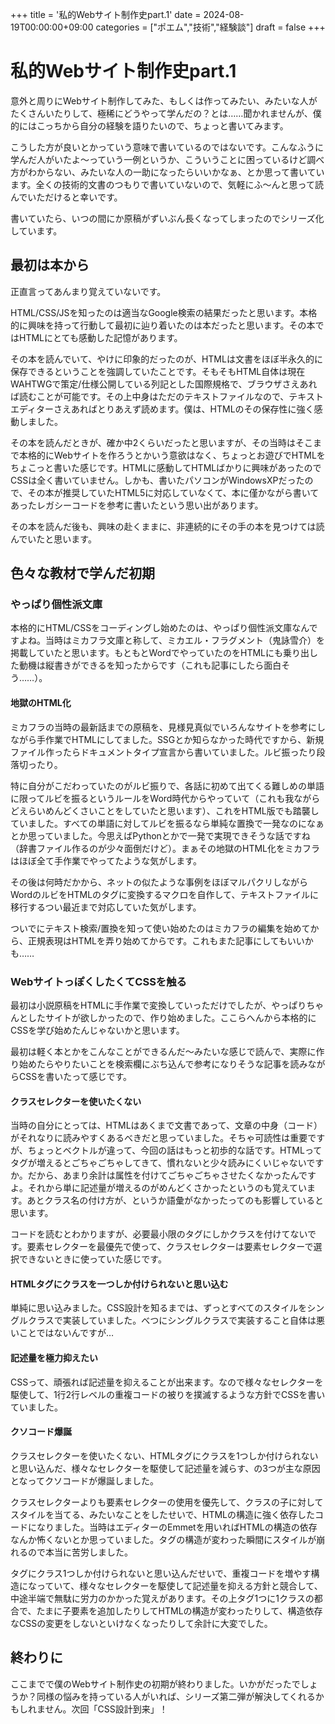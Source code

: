 +++
title = '私的Webサイト制作史part.1'
date = 2024-08-19T00:00:00+09:00
categories = ["ポエム","技術","経験談"]
draft = false
+++
# 私的Webサイト制作史part.1

意外と周りにWebサイト制作してみた、もしくは作ってみたい、みたいな人がたくさんいたりして、極稀にどうやって学んだの？とは……聞かれませんが、僕的にはこっちから自分の経験を語りたいので、ちょっと書いてみます。

こうした方が良いとかっていう意味で書いているのではないです。こんなふうに学んだ人がいたよ～っていう一例というか、こういうことに困っているけど調べ方がわからない、みたいな人の一助になったらいいかなぁ、とか思って書いています。全くの技術的文書のつもりで書いていないので、気軽にふ～んと思って読んでいただけると幸いです。

書いていたら、いつの間にか原稿がずいぶん長くなってしまったのでシリーズ化しています。

## 最初は本から

正直言ってあんまり覚えていないです。

HTML/CSS/JSを知ったのは適当なGoogle検索の結果だったと思います。本格的に興味を持って行動して最初に辿り着いたのは本だったと思います。その本ではHTMLにとても感動した記憶があります。

その本を読んでいて、やけに印象的だったのが、HTMLは文書をほぼ半永久的に保存できるということを強調していたことです。そもそもHTML自体は現在WAHTWGで策定/仕様公開している列記とした国際規格で、ブラウザさえあれば読むことが可能です。その上中身はただのテキストファイルなので、テキストエディターさえあればとりあえず読めます。僕は、HTMLのその保存性に強く感動しました。

その本を読んだときが、確か中2くらいだったと思いますが、その当時はそこまで本格的にWebサイトを作ろうとかいう意欲はなく、ちょっとお遊びでHTMLをちょこっと書いた感じです。HTMLに感動してHTMLばかりに興味があったのでCSSは全く書いていません。しかも、書いたパソコンがWindowsXPだったので、その本が推奨していたHTML5に対応していなくて、本に僅かながら書いてあったレガシーコードを参考に書いたという思い出があります。

その本を読んだ後も、興味の赴くままに、非連続的にその手の本を見つけては読んでいたと思います。

## 色々な教材で学んだ初期

### やっぱり個性派文庫

本格的にHTML/CSSをコーディングし始めたのは、やっぱり個性派文庫なんですよね。当時はミカフラ文庫と称して、ミカエル・フラグメント（鬼詠雪介）を掲載していたと思います。もともとWordでやっていたのをHTMLにも乗り出した動機は縦書きができるを知ったからです（これも記事にしたら面白そう……）。

#### 地獄のHTML化

ミカフラの当時の最新話までの原稿を、見様見真似でいろんなサイトを参考にしながら手作業でHTMLにしてました。SSGとか知らなかった時代ですから、新規ファイル作ったらドキュメントタイプ宣言から書いていました。ルビ振ったり段落切ったり。

特に自分がこだわっていたのがルビ振りで、各話に初めて出てくる難しめの単語に限ってルビを振るというルールをWord時代からやっていて（これも我ながらどえらいめんどくさいことをしていたと思います）、これをHTML版でも踏襲していました。すべての単語に対してルビを振るなら単純な置換で一発なのになぁとか思っていました。今思えばPythonとかで一発で実現できそうな話ですね（辞書ファイル作るのが少々面倒だけど）。まぁその地獄のHTML化をミカフラはほぼ全て手作業でやってたような気がします。

その後は何時だかから、ネットの似たような事例をほぼマルパクリしながらWordのルビをHTMLのタグに変換するマクロを自作して、テキストファイルに移行するつい最近まで対応していた気がします。

ついでにテキスト検索/置換を知って使い始めたのはミカフラの編集を始めてから、正規表現はHTMLを弄り始めてからです。これもまた記事にしてもいいかも……

### WebサイトっぽくしたくてCSSを触る

最初は小説原稿をHTMLに手作業で変換していっただけでしたが、やっぱりちゃんとしたサイトが欲しかったので、作り始めました。ここらへんから本格的にCSSを学び始めたんじゃないかと思います。

最初は軽く本とかをこんなことができるんだ～みたいな感じで読んで、実際に作り始めたらやりたいことを検索欄にぶち込んで参考になりそうな記事を読みながらCSSを書いたって感じです。

#### クラスセレクターを使いたくない

当時の自分にとっては、HTMLはあくまで文書であって、文章の中身（コード）がそれなりに読みやすくあるべきだと思っていました。そちゃ可読性は重要ですが、ちょっとベクトルが違って、今回の話はもっと初歩的な話です。HTMLってタグが増えるとごちゃごちゃしてきて、慣れないと少々読みにくいじゃないですか。だから、あまり余計は属性を付けてごちゃごちゃさせたくなかったんですよ。それから単に記述量が増えるのがめんどくさかったというのも覚えています。あとクラス名の付け方が、というか語彙がなかったってのも影響していると思います。

コードを読むとわかりますが、必要最小限のタグにしかクラスを付けてないです。要素セレクターを最優先で使って、クラスセレクターは要素セレクターで選択できないときに使っていた感じです。

#### HTMLタグにクラスを一つしか付けられないと思い込む

単純に思い込みました。CSS設計を知るまでは、ずっとすべてのスタイルをシングルクラスで実装していました。べつにシングルクラスで実装すること自体は悪いことではないんですが…

#### 記述量を極力抑えたい

CSSって、頑張れば記述量を抑えることが出来ます。なので様々なセレクターを駆使して、1行2行レベルの重複コードの被りを撲滅するような方針でCSSを書いていました。

#### クソコード爆誕

クラスセレクターを使いたくない、HTMLタグにクラスを1つしか付けられないと思い込んだ、様々なセレクターを駆使して記述量を減らす、の3つが主な原因となってクソコードが爆誕しました。

クラスセレクターよりも要素セレクターの使用を優先して、クラスの子に対してスタイルを当てる、みたいなことをしたせいで、HTMLの構造に強く依存したコードになりました。当時はエディターのEmmetを用いればHTMLの構造の依存なんか怖くないとか思っていました。タグの構造が変わった瞬間にスタイルが崩れるので本当に苦労しました。

タグにクラス1つしか付けられないと思い込んだせいで、重複コードを増やす構造になっていて、様々なセレクターを駆使して記述量を抑える方針と競合して、中途半端で無駄に労力のかかった覚えがあります。その上タグ1つに1クラスの都合で、たまに子要素を追加したりしてHTMLの構造が変わったりして、構造依存なCSSの変更をしないといけなくなったりして余計に大変でした。

## 終わりに

ここまでで僕のWebサイト制作史の初期が終わりました。いかがだったでしょうか？同様の悩みを持っている人がいれば、シリーズ第二弾が解決してくれるかもしれません。次回「CSS設計到来」！
